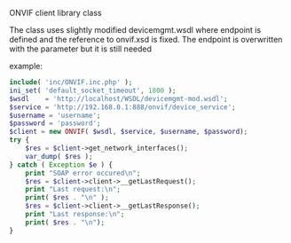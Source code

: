 ONVIF client library class

The class uses slightly modified devicemgmt.wsdl where endpoint is defined and the reference to onvif.xsd is fixed.
The endpoint is overwritten with the parameter but it is still needed

example:
```php
include( 'inc/ONVIF.inc.php' );
ini_set( 'default_socket_timeout', 1800 ); 
$wsdl    = 'http://localhost/WSDL/devicemgmt-mod.wsdl';
$service = 'http://192.168.0.1:888/onvif/device_service';
$username = 'username';
$password = 'password';
$client = new ONVIF( $wsdl, $service, $username, $password);
try {
	$res = $client->get_network_interfaces();
	var_dump( $res );
} catch ( Exception $e ) {
	print "SOAP error occured\n";
	$res = $client->client->__getLastRequest();
	print "Last request:\n";
	print( $res . "\n" );
	$res = $client->client->__getLastResponse();
	print "Last response:\n";
	print( $res . "\n");
}
```
